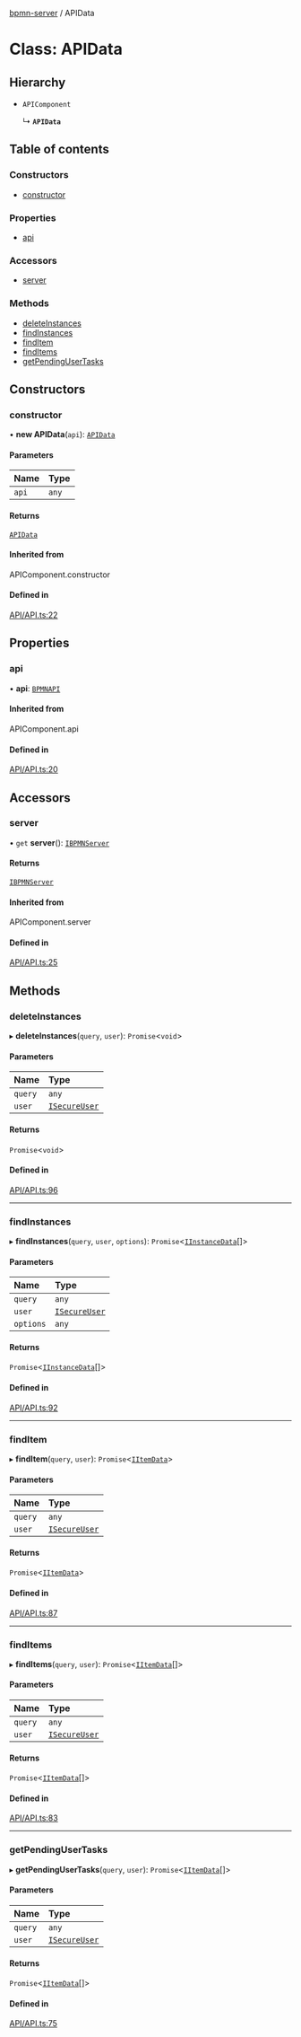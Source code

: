 [bpmn-server](../README.md) / APIData

# Class: APIData

## Hierarchy

- `APIComponent`

  ↳ **`APIData`**

## Table of contents

### Constructors

- [constructor](apidata.md#constructor)

### Properties

- [api](apidata.md#api)

### Accessors

- [server](apidata.md#server)

### Methods

- [deleteInstances](apidata.md#deleteinstances)
- [findInstances](apidata.md#findinstances)
- [findItem](apidata.md#finditem)
- [findItems](apidata.md#finditems)
- [getPendingUserTasks](apidata.md#getpendingusertasks)

## Constructors

### constructor

• **new APIData**(`api`): [`APIData`](apidata.md)

#### Parameters

| Name | Type |
| :------ | :------ |
| `api` | `any` |

#### Returns

[`APIData`](apidata.md)

#### Inherited from

APIComponent.constructor

#### Defined in

[API/API.ts:22](https://github.com/bpmnServer/bpmn-server/blob/b56411b/src/API/API.ts#L22)

## Properties

### api

• **api**: [`BPMNAPI`](bpmnapi.md)

#### Inherited from

APIComponent.api

#### Defined in

[API/API.ts:20](https://github.com/bpmnServer/bpmn-server/blob/b56411b/src/API/API.ts#L20)

## Accessors

### server

• `get` **server**(): [`IBPMNServer`](../interfaces/ibpmnserver.md)

#### Returns

[`IBPMNServer`](../interfaces/ibpmnserver.md)

#### Inherited from

APIComponent.server

#### Defined in

[API/API.ts:25](https://github.com/bpmnServer/bpmn-server/blob/b56411b/src/API/API.ts#L25)

## Methods

### deleteInstances

▸ **deleteInstances**(`query`, `user`): `Promise`\<`void`\>

#### Parameters

| Name | Type |
| :------ | :------ |
| `query` | `any` |
| `user` | [`ISecureUser`](../interfaces/isecureuser.md) |

#### Returns

`Promise`\<`void`\>

#### Defined in

[API/API.ts:96](https://github.com/bpmnServer/bpmn-server/blob/b56411b/src/API/API.ts#L96)

___

### findInstances

▸ **findInstances**(`query`, `user`, `options`): `Promise`\<[`IInstanceData`](../interfaces/iinstancedata.md)[]\>

#### Parameters

| Name | Type |
| :------ | :------ |
| `query` | `any` |
| `user` | [`ISecureUser`](../interfaces/isecureuser.md) |
| `options` | `any` |

#### Returns

`Promise`\<[`IInstanceData`](../interfaces/iinstancedata.md)[]\>

#### Defined in

[API/API.ts:92](https://github.com/bpmnServer/bpmn-server/blob/b56411b/src/API/API.ts#L92)

___

### findItem

▸ **findItem**(`query`, `user`): `Promise`\<[`IItemData`](../interfaces/iitemdata.md)\>

#### Parameters

| Name | Type |
| :------ | :------ |
| `query` | `any` |
| `user` | [`ISecureUser`](../interfaces/isecureuser.md) |

#### Returns

`Promise`\<[`IItemData`](../interfaces/iitemdata.md)\>

#### Defined in

[API/API.ts:87](https://github.com/bpmnServer/bpmn-server/blob/b56411b/src/API/API.ts#L87)

___

### findItems

▸ **findItems**(`query`, `user`): `Promise`\<[`IItemData`](../interfaces/iitemdata.md)[]\>

#### Parameters

| Name | Type |
| :------ | :------ |
| `query` | `any` |
| `user` | [`ISecureUser`](../interfaces/isecureuser.md) |

#### Returns

`Promise`\<[`IItemData`](../interfaces/iitemdata.md)[]\>

#### Defined in

[API/API.ts:83](https://github.com/bpmnServer/bpmn-server/blob/b56411b/src/API/API.ts#L83)

___

### getPendingUserTasks

▸ **getPendingUserTasks**(`query`, `user`): `Promise`\<[`IItemData`](../interfaces/iitemdata.md)[]\>

#### Parameters

| Name | Type |
| :------ | :------ |
| `query` | `any` |
| `user` | [`ISecureUser`](../interfaces/isecureuser.md) |

#### Returns

`Promise`\<[`IItemData`](../interfaces/iitemdata.md)[]\>

#### Defined in

[API/API.ts:75](https://github.com/bpmnServer/bpmn-server/blob/b56411b/src/API/API.ts#L75)
